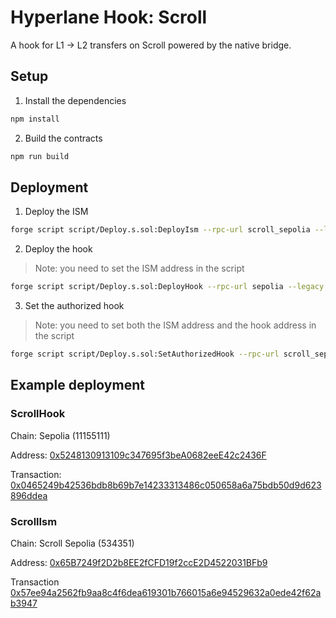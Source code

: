# Hyperlane Hook: Scroll

A hook for L1 -> L2 transfers on Scroll powered by the native bridge.

## Setup

1. Install the dependencies

```sh
npm install
```

2. Build the contracts

```sh
npm run build
```

## Deployment

1. Deploy the ISM

```sh
forge script script/Deploy.s.sol:DeployIsm --rpc-url scroll_sepolia --legacy --broadcast -vvvv

```

2. Deploy the hook

> Note: you need to set the ISM address in the script

```sh
forge script script/Deploy.s.sol:DeployHook --rpc-url sepolia --legacy --broadcast -vvvv
```

3. Set the authorized hook

> Note: you need to set both the ISM address and the hook address in the script

```sh
forge script script/Deploy.s.sol:SetAuthorizedHook --rpc-url scroll_sepolia --legacy --broadcast -vvvv
```

## Example deployment

### ScrollHook

Chain: Sepolia (11155111)

Address:
[0x5248130913109c347695f3beA0682eeE42c2436F](https://sepolia.etherscan.io/address/0x5248130913109c347695f3beA0682eeE42c2436F)

Transaction:
[0x0465249b42536bdb8b69b7e14233313486c050658a6a75bdb50d9d623896ddea](https://sepolia.etherscan.io/tx/0x0465249b42536bdb8b69b7e14233313486c050658a6a75bdb50d9d623896ddea)

### ScrollIsm

Chain: Scroll Sepolia (534351)

Address:
[0x65B7249f2D2b8EE2fCFD19f2ccE2D4522031BFb9](https://sepolia.scrollscan.com/address/0x65B7249f2D2b8EE2fCFD19f2ccE2D4522031BFb9)

Transaction
[0x57ee94a2562fb9aa8c4f6dea619301b766015a6e94529632a0ede42f62ab3947](https://sepolia.scrollscan.com/tx/0x57ee94a2562fb9aa8c4f6dea619301b766015a6e94529632a0ede42f62ab3947)
